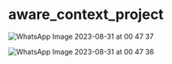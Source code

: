 # aware_context_project
![WhatsApp Image 2023-08-31 at 00 47 37](https://github.com/NidaSns/aware_context_project/assets/112012287/7ab46430-daf5-4b8f-b529-cc3762e31503)

![WhatsApp Image 2023-08-31 at 00 47 36](https://github.com/NidaSns/aware_context_project/assets/112012287/c44dc6c5-8898-4e5c-8f34-17ca67e2dd45)
